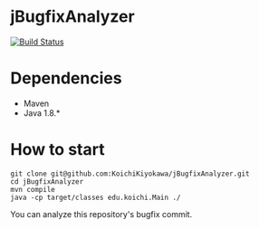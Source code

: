 # jBugfixAnalyzer
[![Build Status](https://travis-ci.org/KoichiKiyokawa/jBugfixAnalyzer.svg?branch=master)](https://travis-ci.org/KoichiKiyokawa/jBugfixAnalyzer)

# Dependencies

- Maven
- Java 1.8.\*

# How to start

```
git clone git@github.com:KoichiKiyokawa/jBugfixAnalyzer.git
cd jBugfixAnalyzer
mvn compile
java -cp target/classes edu.koichi.Main ./
```

You can analyze this repository's bugfix commit.
